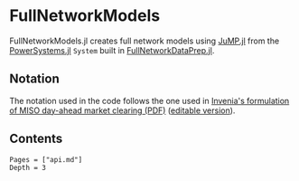 # FullNetworkModels

FullNetworkModels.jl creates full network models using [JuMP.jl](https://github.com/jump-dev/JuMP.jl) from the [PowerSystems.jl](https://nrel-siip.github.io/PowerSystems.jl) `System` built in [FullNetworkDataPrep.jl](https://gitlab.invenia.ca/invenia/research/FullNetworkDataPrep.jl).

## Notation

The notation used in the code follows the one used in [Invenia's formulation of MISO day-ahead market clearing (PDF)](https://drive.google.com/file/d/1ruSRtcLl9oicaJtZqWPI8S28sHW2C8Ji/view) ([editable version](https://www.overleaf.com/project/5f2453fd81a39d000135af50)).

## Contents
```@contents
Pages = ["api.md"]
Depth = 3
```
